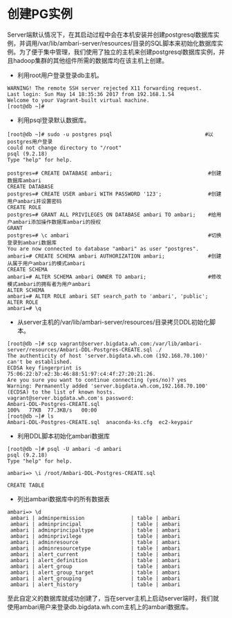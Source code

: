 # 创建PG实例

Server端默认情况下，在其启动过程中会在本机安装并创建postgresql数据库实例，并调用/var/lib/ambari-server/resources/目录的SQL脚本来初始化数据库实例。为了便于集中管理，我们使用了独立的主机来创建postgresql数据库实例，并且hadoop集群的其他组件所需的数据库均在该主机上创建。

* 利用root用户登录登录db主机。

```
WARNING! The remote SSH server rejected X11 forwarding request.
Last login: Sun May 14 18:35:36 2017 from 192.168.1.54
Welcome to your Vagrant-built virtual machine.
[root@db ~]#
```

* 利用psql登录默认数据库。

```
[root@db ~]# sudo -u postgres psql                              #以postgres用户登录
could not change directory to "/root"
psql (9.2.18)
Type "help" for help.

postgres=# CREATE DATABASE ambari;                               #创建数据库ambari
CREATE DATABASE
postgres=# CREATE USER ambari WITH PASSWORD '123';               #创建用户ambari并设置密码
CREATE ROLE
postgres=# GRANT ALL PRIVILEGES ON DATABASE ambari TO ambari;    #给用户ambari添加操作数据库ambari的授权
GRANT
postgres=# \c ambari                                             #切换登录到ambari数据库
You are now connected to database "ambari" as user "postgres".
ambari=# CREATE SCHEMA ambari AUTHORIZATION ambari;              #创建从属于用户ambari的模式ambari
CREATE SCHEMA
ambari=# ALTER SCHEMA ambari OWNER TO ambari;                    #修改模式ambari的拥有者为用户ambari
ALTER SCHEMA
ambari=# ALTER ROLE ambari SET search_path to 'ambari', 'public';
ALTER ROLE
ambari=# \q
```

* 从server主机的/var/lib/ambari-server/resources/目录拷贝DDL初始化脚本。

```
[root@db ~]# scp vagrant@server.bigdata.wh.com:/var/lib/ambari-server/resources/Ambari-DDL-Postgres-CREATE.sql ./
The authenticity of host 'server.bigdata.wh.com (192.168.70.100)' can't be established.
ECDSA key fingerprint is 75:06:22:b7:e2:3b:46:88:51:97:c4:4f:27:20:21:26.
Are you sure you want to continue connecting (yes/no)? yes
Warning: Permanently added 'server.bigdata.wh.com,192.168.70.100' (ECDSA) to the list of known hosts.
vagrant@server.bigdata.wh.com's password: 
Ambari-DDL-Postgres-CREATE.sql                                                       100%   77KB  77.3KB/s   00:00    
[root@db ~]# ls
Ambari-DDL-Postgres-CREATE.sql  anaconda-ks.cfg  ec2-keypair
```

* 利用DDL脚本初始化ambari数据库

```
[root@db ~]# psql -U ambari -d ambari
psql (9.2.18)
Type "help" for help.

ambari=> \i /root/Ambari-DDL-Postgres-CREATE.sql

CREATE TABLE
```

* 列出ambari数据库中的所有数据表

```
ambari=> \d
 ambari | adminpermission               | table | ambari
 ambari | adminprincipal                | table | ambari
 ambari | adminprincipaltype            | table | ambari
 ambari | adminprivilege                | table | ambari
 ambari | adminresource                 | table | ambari
 ambari | adminresourcetype             | table | ambari
 ambari | alert_current                 | table | ambari
 ambari | alert_definition              | table | ambari
 ambari | alert_group                   | table | ambari
 ambari | alert_group_target            | table | ambari
 ambari | alert_grouping                | table | ambari
 ambari | alert_history                 | table | ambari
```

至此自定义的数据库就成功创建了，当在server主机上启动server端时，我们就使用ambari用户来登录db.bigdata.wh.com主机上的ambari数据库。

